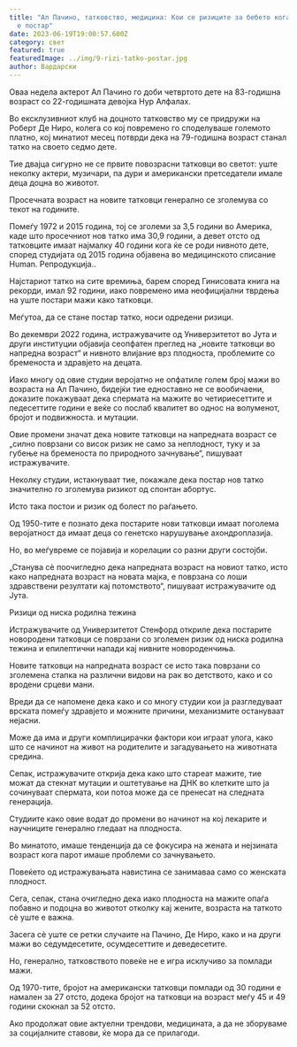 ```yaml
---
title: "Ал Пачино, татковство, медицина: Кои се ризиците за бебето кога таткото
  е постар"
date: 2023-06-19T19:00:57.600Z
category: свет
featured: true
featuredImage: ../img/9-rizi-tatko-postar.jpg
author: Вардарски
---
```

Оваа недела актерот Ал Пачино го доби четвртото дете на 83-годишна возраст со 22-годишната девојка Нур Алфалах.

Во ексклузивниот клуб на доцното татковство му се придружи на Роберт Де Ниро, колега со кој повремено го споделуваше големото платно, кој минатиот месец потврди дека на 79-годишна возраст станал татко на своето седмо дете.

Тие двајца сигурно не се првите повозрасни татковци во светот: уште неколку актери, музичари, па дури и американски претседатели имале деца доцна во животот.

Просечната возраст на новите татковци генерално се зголемува со текот на годините.

Помеѓу 1972 и 2015 година, тој се зголеми за 3,5 години во Америка, каде што просечниот нов татко има 30,9 години, а девет отсто од татковците имаат најмалку 40 години кога ќе се роди нивното дете, според студијата од 2015 година објавена во медицинското списание Human. Репродукција..

Најстариот татко на сите времиња, барем според Гинисовата книга на рекорди, имал 92 години, иако повремено има неофицијални тврдења на уште постари мажи како татковци.

Меѓутоа, да се стане постар татко, носи одредени ризици.

Во декември 2022 година, истражувачите од Универзитетот во Јута и други институции објавија сеопфатен преглед на „новите татковци во напредна возраст“ и нивното влијание врз плодноста, проблемите со бременоста и здравјето на децата.

Иако многу од овие студии веројатно не опфатиле голем број мажи во возраста на Ал Пачино, бидејќи тие едноставно не се вообичаени, доказите покажуваат дека спермата на мажите во четириесеттите и педесеттите години е веќе со послаб квалитет во однос на волуменот, бројот и подвижноста. и мутации.

Овие промени значат дека новите татковци на напредната возраст се „силно поврзани со висок ризик не само за неплодност, туку и за губење на бременоста по природното зачнување“, пишуваат истражувачите.

Неколку студии, истакнуваат тие, покажале дека постар нов татко значително го зголемува ризикот од спонтан абортус.

Исто така постои и ризик од болест по раѓањето.

Од 1950-тите е познато дека постарите нови татковци имаат поголема веројатност да имаат деца со генетско нарушување ахондроплазија.

Но, во меѓувреме се појавија и корелации со разни други состојби.

„Станува сè поочигледно дека напредната возраст на новиот татко, исто како напредната возраст на новата мајка, е поврзана со лоши здравствени резултати кај потомството“, пишуваат истражувачите од Јута.

Ризици од ниска родилна тежина

Истражувачите од Универзитетот Стенфорд откриле дека постарите новородени татковци се поврзани со зголемен ризик од ниска родилна тежина и епилептични напади кај нивните новороденчиња.

Новите татковци на напредната возраст се исто така поврзани со зголемена стапка на различни видови на рак во детството, како и со вродени срцеви мани.

Вреди да се напомене дека како и со многу студии кои ја разгледуваат врската помеѓу здравјето и можните причини, механизмите остануваат нејасни.

Може да има и други комплицирачки фактори кои играат улога, како што се начинот на живот на родителите и загадувањето на животната средина.

Сепак, истражувачите открија дека како што стареат мажите, тие можат да стекнат мутации и оштетување на ДНК во клетките што ја сочинуваат спермата, кои потоа може да се пренесат на следната генерација.

Студиите како овие водат до промени во начинот на кој лекарите и научниците генерално гледаат на плодноста.

Во минатото, имаше тенденција да се фокусира на жената и нејзината возраст кога парот имаше проблеми со зачнувањето.

Повеќето од истражувањата навистина се занимаваа само со женската плодност.

Сега, сепак, стана очигледно дека иако плодноста на мажите опаѓа побавно и подоцна во животот отколку кај жените, возраста на таткото сè уште е важна.

Засега сè уште се ретки случаите на Пачино, Де Ниро, како и на други мажи во седумдесетите, осумдесеттите и деведесетите.

Но, генерално, татковството повеќе не е игра исклучиво за помлади мажи.

Од 1970-тите, бројот на американски татковци помлади од 30 години е намален за 27 отсто, додека бројот на татковци на возраст меѓу 45 и 49 години скокнал за 52 отсто.

Ако продолжат овие актуелни трендови, медицината, а да не зборуваме за социјалните ставови, ќе мора да се прилагоди.